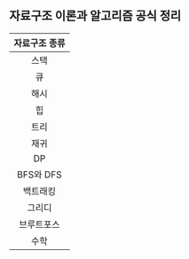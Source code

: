 ## 자료구조 이론과 알고리즘 공식 정리
|자료구조 종류|
|:---:|
|스택|
|큐|
|해시|
|힙|
|트리|
|재귀|
|DP|
|BFS와 DFS|
|백트래킹|
|그리디|
|브루트포스|
|수학|
